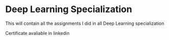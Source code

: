 # Deep Learning Specialization
This will contain all the assignments I did in all Deep Learning specialization

Certificate avaliable in linkedin
